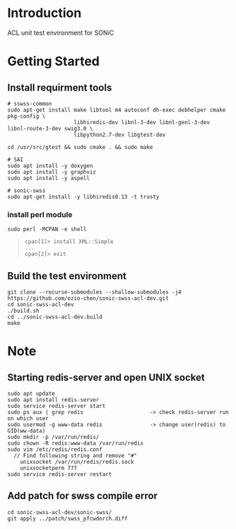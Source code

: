 # Introduction
ACL unit test environment for SONiC

# Getting Started
## Install requirment tools
```
# sswss-common
sudo apt-get install make libtool m4 autoconf dh-exec debhelper cmake pkg-config \
                     libhiredis-dev libnl-3-dev libnl-genl-3-dev libnl-route-3-dev swig3.0 \
                     libpython2.7-dev libgtest-dev

cd /usr/src/gtest && sudo cmake . && sudo make

# SAI
sudo apt install -y doxygen
sudo apt install -y graphviz
sudo apt install -y aspell

# sonic-swss
sudo apt-get install -y libhiredis0.13 -t trusty
```

### install perl  module
```sudo perl -MCPAN -e shell```  
>```cpan[1]> install XML::Simple ```  
>``` ... ```  
>```cpan[2]> exit```  

## Build the test environment
```
git clone --recurse-submodules --shallow-submodules -j4 https://github.com/ezio-chen/sonic-swss-acl-dev.git
cd sonic-swss-acl-dev
./build.sh
cd ../sonic-swss-acl-dev.build
make
```

# Note
## Starting redis-server and open UNIX socket
```
sudo apt update
sudo apt install redis-server
sudo service redis-server start
sudo ps aux | grep redis                     -> check redis-server run on which user
sudo usermod -g www-data redis               -> change user(redis) to GID(ww-data)
sudo mkdir -p /var/run/redis/
sudo chown -R redis:www-data /var/run/redis
sudo vim /etc/redis/redis.conf
  // Find following string and remove "#"
    unixsocket /var/run/redis/redis.sock
    unixsocketperm 777
sudo service redis-server restart
```

## Add patch for swss compile error
```
cd sonic-swss-acl-dev/sonic-swss/
git apply ../patch/swss_pfcwdorch.diff
```
